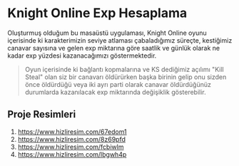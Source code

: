# Knight Online Exp Hesaplama

Oluşturmuş olduğum bu masaüstü uygulaması, Knight Online oyunu içerisinde ki karakterimizin seviye atlaması çabaladığımız süreçte, kestiğimiz canavar sayısına ve gelen exp miktarına göre saatlik ve günlük olarak ne kadar exp yüzdesi kazanacağımızı göstermektedir.

> Oyun içerisinde ki bağlantı kopmalarına ve KS dediğimiz açılımı "Kill Steal" olan siz bir canavarı öldürürken başka birinin gelip onu sizden önce öldürdüğü veya iki ayrı parti olarak canavar öldürdüğünüz durumlarda kazanılacak exp miktarında değişiklik gösterebilir.

## Proje Resimleri

1. https://www.hizliresim.com/67edom1
2. https://www.hizliresim.com/8z69pfd
3. https://www.hizliresim.com/fcbiwlm
4. https://www.hizliresim.com/lbgwh4p

